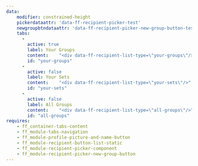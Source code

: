 ```yaml
---
data:
    modifier: constrained-height
    pickerdataattr: 'data-ff-recipient-picker-test'
    newgroupbtndataattr: 'data-ff-recipient-picker-new-group-button-test'
    tabs:
      -
        active: true
        label: Your Groups        
        content:    "<div data-ff-recipient-list-type=\"your-groups\"/>"
        id: "your-groups"
      -
        active: false
        label: Your Sets
        content:    "<div data-ff-recipient-list-type=\"your-sets\"/>"
        id: "your-sets"
      -
        active: false
        label: All Groups
        content:    "<div data-ff-recipient-list-type=\"all-groups\"/>"
        id: "all-groups"
requires:   
    - ff_container-tabs-content
    - ff_module-tabs-navigation
    - ff_module-profile-picture-and-name-button
    - ff_module-recipient-button-list-static
    - ff_module-recipient-picker-component
    - ff_module-recipient-picker-new-group-button
---
```

